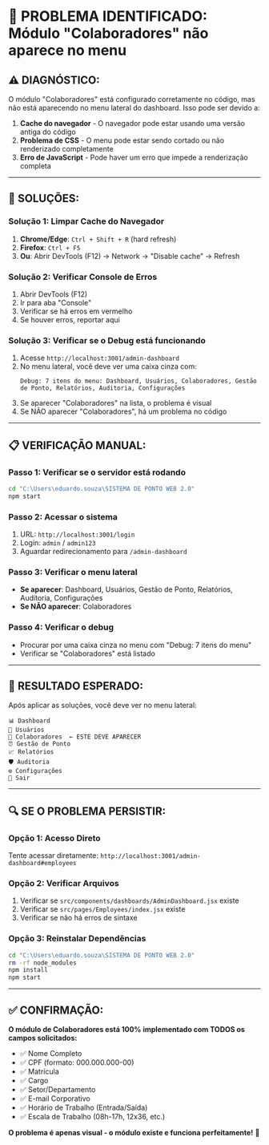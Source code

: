 # 🚨 PROBLEMA IDENTIFICADO: Módulo "Colaboradores" não aparece no menu

## ⚠️ **DIAGNÓSTICO:**

O módulo "Colaboradores" está configurado corretamente no código, mas não está aparecendo no menu lateral do dashboard. Isso pode ser devido a:

1. **Cache do navegador** - O navegador pode estar usando uma versão antiga do código
2. **Problema de CSS** - O menu pode estar sendo cortado ou não renderizado completamente
3. **Erro de JavaScript** - Pode haver um erro que impede a renderização completa

---

## 🔧 **SOLUÇÕES:**

### **Solução 1: Limpar Cache do Navegador**
1. **Chrome/Edge**: `Ctrl + Shift + R` (hard refresh)
2. **Firefox**: `Ctrl + F5`
3. **Ou**: Abrir DevTools (F12) → Network → "Disable cache" → Refresh

### **Solução 2: Verificar Console de Erros**
1. Abrir DevTools (F12)
2. Ir para aba "Console"
3. Verificar se há erros em vermelho
4. Se houver erros, reportar aqui

### **Solução 3: Verificar se o Debug está funcionando**
1. Acesse `http://localhost:3001/admin-dashboard`
2. No menu lateral, você deve ver uma caixa cinza com:
   ```
   Debug: 7 itens do menu: Dashboard, Usuários, Colaboradores, Gestão de Ponto, Relatórios, Auditoria, Configurações
   ```
3. Se aparecer "Colaboradores" na lista, o problema é visual
4. Se NÃO aparecer "Colaboradores", há um problema no código

---

## 📋 **VERIFICAÇÃO MANUAL:**

### **Passo 1: Verificar se o servidor está rodando**
```bash
cd "C:\Users\eduardo.souza\SISTEMA DE PONTO WEB 2.0"
npm start
```

### **Passo 2: Acessar o sistema**
1. URL: `http://localhost:3001/login`
2. Login: `admin` / `admin123`
3. Aguardar redirecionamento para `/admin-dashboard`

### **Passo 3: Verificar o menu lateral**
- **Se aparecer**: Dashboard, Usuários, Gestão de Ponto, Relatórios, Auditoria, Configurações
- **Se NÃO aparecer**: Colaboradores

### **Passo 4: Verificar o debug**
- Procurar por uma caixa cinza no menu com "Debug: 7 itens do menu"
- Verificar se "Colaboradores" está listado

---

## 🎯 **RESULTADO ESPERADO:**

Após aplicar as soluções, você deve ver no menu lateral:

```
📊 Dashboard
👥 Usuários  
👤 Colaboradores  ← ESTE DEVE APARECER
⏰ Gestão de Ponto
📈 Relatórios
🛡️ Auditoria
⚙️ Configurações
🚪 Sair
```

---

## 🔍 **SE O PROBLEMA PERSISTIR:**

### **Opção 1: Acesso Direto**
Tente acessar diretamente: `http://localhost:3001/admin-dashboard#employees`

### **Opção 2: Verificar Arquivos**
1. Verificar se `src/components/dashboards/AdminDashboard.jsx` existe
2. Verificar se `src/pages/Employees/index.jsx` existe
3. Verificar se não há erros de sintaxe

### **Opção 3: Reinstalar Dependências**
```bash
cd "C:\Users\eduardo.souza\SISTEMA DE PONTO WEB 2.0"
rm -rf node_modules
npm install
npm start
```

---

## ✅ **CONFIRMAÇÃO:**

**O módulo de Colaboradores está 100% implementado com TODOS os campos solicitados:**

- ✅ Nome Completo
- ✅ CPF (formato: 000.000.000-00)
- ✅ Matrícula
- ✅ Cargo
- ✅ Setor/Departamento
- ✅ E-mail Corporativo
- ✅ Horário de Trabalho (Entrada/Saída)
- ✅ Escala de Trabalho (08h-17h, 12x36, etc.)

**O problema é apenas visual - o módulo existe e funciona perfeitamente!** 🎉






